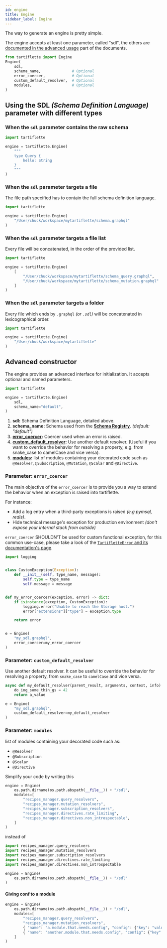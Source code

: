 ```yaml
---
id: engine
title: Engine
sidebar_label: Engine
---
```


The way to generate an engine is pretty simple.

The engine accepts at least one parameter, called "sdl", the others are [documented in the advanced usage](#advanced-constructor) part of the documents.

```python
from tartiflette import Engine
Engine(
    sdl,
    schema_name,              # Optional
    error_coercer,            # Optional
    custom_default_resolver,  # Optional
    modules,                  # Optional
)
```

## Using the SDL _(Schema Definition Language)_ parameter with different types

### When the `sdl` parameter contains the raw schema

```python
import tartiflette

engine = tartiflette.Engine(
    """
    type Query {
        hello: String
    }
    """
)
```

### When the `sdl` parameter targets a file

The file path specified has to contain the full schema definition language.

```python
import tartiflette

engine = tartiflette.Engine(
    "/User/chuck/workspace/mytartiflette/schema.graphql"
)
```

### When the `sdl` parameter targets a file list

Every file will be concatenated, in the order of the provided list.

```python
import tartiflette

engine = tartiflette.Engine(
    [
        "/User/chuck/workspace/mytartiflette/schema_query.graphql",
        "/User/chuck/workspace/mytartiflette/schema_mutation.graphql"
    ]
)
```

### When the `sdl` parameter targets a folder

Every file which ends by `.graphql` _(or `.sdl`)_ will be concatenated in lexicographical order.

```python
import tartiflette

engine = tartiflette.Engine(
    "/User/chuck/workspace/mytartiflette"
)
```

## Advanced constructor

The engine provides an advanced interface for initialization. It accepts optional and named parameters.

```python
import tartiflette

engine = tartiflette.Engine(
    sdl,
    schema_name="default",
)
```

1. **sdl:** Schema Definition Language, detailed above.
2. **schema_name:** Schema used from the **[Schema Registry](/docs/api/schema-registry/)**. _(default: "default")_
3. **[error_coercer](#parameter-error-coercer):** Coercer used when an error is raised.
4. **[custom_default_resolver](#parameter-custom-default-resolver):** Use another default resolver. (Useful if you want to override the behavior for resolving a property, e.g. from snake_case to camelCase and vice versa).
5. **[modules](#parameter-modules):** list of modules containing your decorated code such as `@Resolver`, `@Subscription`, `@Mutation`, `@Scalar` and `@Directive`.

### Parameter: `error_coercer`

The main objective of the `error_coercer` is to provide you a way to extend the behavior when an exception is raised into tartiflette.

For instance:
* Add a log entry when a third-party exceptions is raised _(e.g pymsql, redis)_.
* Hide technical message's exception for production environment _(don't expose your internal stack from outside)_

`error_coercer` SHOULDN'T be used for custom functional exception, for this common use-case, please take a look of the [`TartifletteError` and its documentation's page](/docs/api/error-handling/).

```python
import logging


class CustomException(Exception):
    def __init__(self, type_name, message):
        self.type = type_name
        self.message = message


def my_error_coercer(exception, error) -> dict:
    if isinstance(exception, CustomException):
        logging.error("Unable to reach the Storage host.")
        error["extensions"]["type"] = exception.type

    return error


e = Engine(
    "my_sdl.graphql",
    error_coercer=my_error_coercer
)
```

### Parameter: `custom_default_resolver`

Use another default resolver. It can be useful to override the behavior for resolving a property, from `snake_case` to `camelCase` and vice versa.

```python
async def my_default_resolver(parent_result, arguments, context, info):
    do_ing_some_thin_gs = 42
    return a_value

e = Engine(
    "my_sdl.graphql",
    custom_default_resolver=my_default_resolver
)
```

### Parameter: `modules`

list of modules containing your decorated code such as:

* `@Resolver`
* `@Subscription`
* `@Scalar`
* `@Directive`

Simplify your code by writing this
```python
engine = Engine(
    os.path.dirname(os.path.abspath(__file__)) + "/sdl",
    modules=[
        "recipes_manager.query_resolvers",
        "recipes_manager.mutation_resolvers",
        "recipes_manager.subscription_resolvers",
        "recipes_manager.directives.rate_limiting",
        "recipes_manager.directives.non_introspectable",
    ]
)
```

instead of
```python
import recipes_manager.query_resolvers
import recipes_manager.mutation_resolvers
import recipes_manager.subscription_resolvers
import recipes_manager.directives.rate_limiting
import recipes_manager.directives.non_introspectable

engine = Engine(
    os.path.dirname(os.path.abspath(__file__)) + "/sdl"
)
```

#### Giving conf to a module

```python
engine = Engine(
    os.path.dirname(os.path.abspath(__file__)) + "/sdl",
    modules=[
        "recipes_manager.query_resolvers",
        "recipes_manager.mutation_resolvers",
        { "name": "a.module.that.needs.config", "config": {"key": "value"} },
        { "name": "another.module.that.needs.config", "config": {"key": "value"} }
    ]
)
```